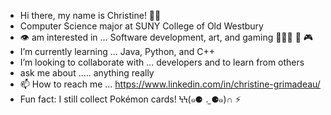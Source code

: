 -   Hi there, my name is Christine! 👋🏾 
-   Computer Science major at SUNY College of Old Westbury
-   👁 am interested in ... Software development, art, and gaming 👩🏾‍💻 🎨 🎮 
-   I’m currently learning ... Java, Python, and C++
-   I’m looking to collaborate with ... developers and to learn from others
-   ask me about ..... anything really
-   📫 How to reach me ... https://www.linkedin.com/in/christine-grimadeau/
-   Fun fact: I still collect Pokémon cards! ϞϞ(๑⚈ ․̫ ⚈๑)∩ ⚡️ 

<!---
Cchristineee/Cchristineee is a ✨ special ✨ repository because its `README.md` (this file) appears on your GitHub profile.
You can click the Preview link to take a look at your changes.
--->
